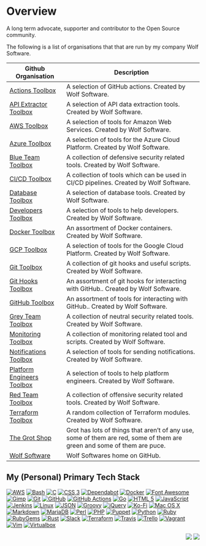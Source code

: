 # Overview

A long term advocate, supporter and contributor to the Open Source community.

The following is a list of organisations that that are run by my company Wolf Software.

| Github Organisation | Description |
| ------------------- | ----------- |
| [Actions Toolbox](https://github.com/ActionsToolbox) | A selection of GitHub actions. Created by Wolf Software. |
| [API Extractor Toolbox](https://github.com/APIExtractorToolbox) | A selection of API data extraction tools. Created by Wolf Software. |
| [AWS Toolbox](https://github.com/AWSToolbox) | A selection of tools for Amazon Web Services. Created by Wolf Software. |
| [Azure Toolbox](https://github.com/AzureToolbox) | A selection of tools for the Azure Cloud Platform. Created by Wolf Software. |
| [Blue Team Toolbox](https://github.com/BlueTeamToolbox) | A collection of defensive security related tools. Created by Wolf Software. |
| [CI/CD Toolbox](https://github.com/CICDToolbox) | A collection of tools which can be used in CI/CD pipelines. Created by Wolf Software. |
| [Database Toolbox](https://github.com/DatabaseToolbox) | A selection of database tools. Created by Wolf Software. |
| [Developers Toolbox](https://github.com/DevelopersToolbox) | A selection of tools to help developers. Created by Wolf Software. |
| [Docker Toolbox](https://github.com/DockerToolbox) | An assortment of Docker containers. Created by Wolf Software. |
| [GCP Toolbox](https://github.com/GCPToolbox) | A selection of tools for the Google Cloud Platform. Created by Wolf Software. |
| [Git Toolbox](https://github.com/GitToolbox) | A collection of git hooks and useful scripts. Created by Wolf Software. |
| [Git Hooks Toolbox](https://github.com/GitHooksToolbox) | An assortment of git hooks for interacting with GitHub.. Created by Wolf Software. |
| [GitHub Toolbox](https://github.com/GitHubToolbox) | An assortment of tools for interacting with GitHub.. Created by Wolf Software. |
| [Grey Team Toolbox](https://github.com/GreyTeamToolbox) | A collection of neutral security related tools. Created by Wolf Software. |
| [Monitoring Toolbox](https://github.com/MonitoringToolbox) | A collection of monitoring related tool and scripts. Created by Wolf Software. |
| [Notifications Toolbox](https://github.com/NotificationsToolbox) | A selection of tools for sending notifications. Created by Wolf Software. |
| [Platform Engineers Toolbox](https://github.com/PlatformEngineersToolbox) | A selection of tools to help platform engineers. Created by Wolf Software. |
| [Red Team Toolbox](https://github.com/RedTeamToolbox) | A collection of offensive security related tools. Created by Wolf Software. |
| [Terraform Toolbox](https://github.com/TerraformToolbox) | A random collection of Terraform modules. Created by Wolf Software. |
| [The Grot Shop](https://github.com/TheGrotShop) | Grot has lots of things that aren’t of any use, some of them are red, some of them are green and some of them are puce. |
| [Wolf Software](https://github.com/WolfSoftware) | Wolf Softwares home on GitHub. |

## My (Personal) Primary Tech Stack

[![AWS](https://img.shields.io/badge/aws-black?style=for-the-badge&logo=amazonwebservices)](https://aws.amazon.com/)
[![Bash](https://img.shields.io/badge/bash-black?logo=gnu-bash&logoColor=white&style=for-the-badge)](https://www.gnu.org/software/bash/)
[![C](https://img.shields.io/badge/c-black?logo=c&logoColor=white&style=for-the-badge)](https://en.wikipedia.org/wiki/The_C_Programming_Language)
[![CSS 3](https://img.shields.io/badge/css3-black?logo=css3&logoColor=white&style=for-the-badge)](https://en.wikipedia.org/wiki/CSS)
[![Dependabot](https://img.shields.io/badge/dependabot-black?logo=dependabot&logoColor=white&style=for-the-badge)](https://dependabot.com/)
[![Docker](https://img.shields.io/badge/docker-black?logo=docker&logoColor=white&style=for-the-badge)](https://www.docker.com/)
[![Font Awesome](https://img.shields.io/badge/font%20awesome-black?logo=font-awesome&logoColor=white&style=for-the-badge)](https://fontawesome.com/)
[![Gimp](https://img.shields.io/badge/gimp-black?style=for-the-badge&logo=gimp)](https://www.gimp.org/)
[![Git](https://img.shields.io/badge/git-black?style=for-the-badge&logo=git&logoColor=ffffff)](https://git-scm.com/)
[![GitHub](https://img.shields.io/badge/github-black?style=for-the-badge&logo=github)](https://github.com/)
[![GitHub Actions](https://img.shields.io/badge/github%20actions-black?style=for-the-badge&logo=githubactions&logoColor=ffffff)](https://github.com/)
[![Go](https://img.shields.io/badge/go-black?logo=go&logoColor=white&style=for-the-badge)](https://golang.org/)
[![HTML 5](https://img.shields.io/badge/html5-black?logo=html5&logoColor=white&style=for-the-badge)](https://en.wikipedia.org/wiki/HTML5)
[![JavaScript](https://img.shields.io/badge/javascript-black?logo=javascript&logoColor=white&style=for-the-badge)](https://en.wikipedia.org/wiki/HTML5)
[![Jenkins](https://img.shields.io/badge/jenkins-black?style=for-the-badge&logo=jenkins&logoColor=white)](https://www.jenkins.io/)
[![Linux](https://img.shields.io/badge/linux-black?logo=linux&logoColor=white&style=for-the-badge)](https://linux.org/)
[![JSON](https://img.shields.io/badge/json-black?style=for-the-badge&logo=json)](https://www.json.org/)
[![Groovy](https://img.shields.io/badge/groovy-black?style=for-the-badge&logo=apache-groovy&logoColor=white)](http://groovy-lang.org/)
[![jQuery](https://img.shields.io/badge/jquery-black?logo=jquery&logoColor=white&style=for-the-badge)](https://jquery.com/)
[![Ko-Fi](https://img.shields.io/badge/Ko%20Fi-black?style=for-the-badge&logo=ko-fi&logoColor=white)](https://www.ko-fi.com/)
[![Mac OS X](https://img.shields.io/badge/mac%20os%20x-black?logo=apple&logoColor=white&style=for-the-badge)](https://en.wikipedia.org/wiki/MacOS)
[![Markdown](https://img.shields.io/badge/markdown-black?logo=markdown&logoColor=white&style=for-the-badge)](https://www.markdownguide.org/)
[![MariaDB](https://img.shields.io/badge/mariadb-black?logo=mariadb&logoColor=white&style=for-the-badge)](https://mariadb.org/)
[![Perl](https://img.shields.io/badge/perl-black?logo=perl&logoColor=white&style=for-the-badge)](https://www.perl.org/)
[![PHP](https://img.shields.io/badge/php-black?logo=php&logoColor=white&style=for-the-badge)](https://www.php.net/)
[![Puppet](https://img.shields.io/badge/puppet-black?logo=puppet&logoColor=white&style=for-the-badge)](https://puppet.com/)
[![Python](https://img.shields.io/badge/python-black?logo=python&logoColor=white&style=for-the-badge)](https://www.python.org/)
[![Ruby](https://img.shields.io/badge/ruby-black?logo=ruby&logoColor=white&style=for-the-badge)](https://www.ruby-lang.org/en/)
[![RubyGems](https://img.shields.io/badge/rubygems-black?logo=rubygems&logoColor=white&style=for-the-badge)](https://rubygems.org/)
[![Rust](https://img.shields.io/badge/rust-black?logo=rust&logoColor=white&style=for-the-badge)](https://www.rust-lang.org/)
[![Slack](https://img.shields.io/badge/slack-black?logo=slack&logoColor=white&style=for-the-badge)](https://slack.com/)
[![Terraform](https://img.shields.io/badge/terraform-black?logo=terraform&logoColor=white&style=for-the-badge)](https://www.terraform.io/)
[![Travis](https://img.shields.io/badge/travis-black?logo=travis&logoColor=white&style=for-the-badge)](https://travis-ci.com/)
[![Trello](https://img.shields.io/badge/trello-black?logo=trello&logoColor=white&style=for-the-badge)](https://trello.com/)
[![Vagrant](https://img.shields.io/badge/vagrant-black?logo=vagrant&logoColor=white&style=for-the-badge)](https://www.vagrantup.com/)
[![Vim](https://img.shields.io/badge/vim-black?style=for-the-badge&logo=vim)](https://www.vim.org/)
[![Virtualbox](https://img.shields.io/badge/virtualbox-black?logo=virtualbox&logoColor=white&style=for-the-badge)](https://www.virtualbox.org/)

<p align="right">
	<img src="https://img.shields.io/badge/Created%20By%20Wolf-black?style=for-the-badge" />
	<a href="https://ko-fi.com/wolfsoftware">
		<img src="https://img.shields.io/badge/Ko%20Fi-black?style=for-the-badge&logo=ko-fi&logoColor=white" />
	</a>
</p>
